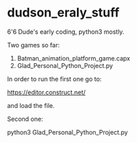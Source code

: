 # dudson_eraly_stuff
6'6 Dude's early coding, python3 mostly.

Two games so far:

1) Batman_animation_platform_game.capx
2) Glad_Personal_Python_Project.py

In order to run the first one go to:

   https://editor.construct.net/

and load the file.

Second one:

   python3 Glad_Personal_Python_Project.py
